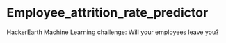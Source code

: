 # Employee_attrition_rate_predictor
HackerEarth Machine Learning challenge: Will your employees leave you?
